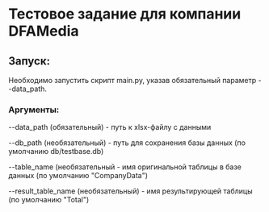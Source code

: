 # Тестовое задание для компании DFAMedia

## Запуск:
Необходимо запустить скрипт main.py, указав обязательный параметр --data_path.

### Аргументы:
--data_path (обязательный) - путь к xlsx-файлу с данными

--db_path (необязательный) - путь для сохранения базы данных (по умолчанию db/testbase.db)

--table_name (необязательный - имя оригинальной таблицы в базе данных (по умолчанию "CompanyData")

--result_table_name (необязательный) - имя результирующей таблицы (по умолчанию "Total")
